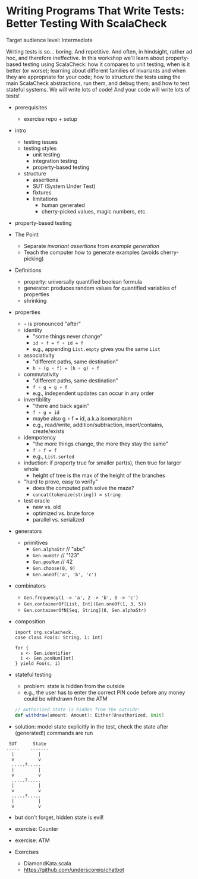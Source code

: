 # Writing Programs That Write Tests: Better Testing With ScalaCheck

Target audience level: Intermediate

Writing tests is so... boring. And repetitive. And often, in hindsight, rather ad hoc, and therefore ineffective. In this workshop we'll learn about property-based testing using ScalaCheck: how it compares to unit testing, when is it better (or worse); learning about different families of invariants and when they are appropriate for your code; how to structure the tests using the main ScalaCheck abstractions, run them, and debug them; and how to test stateful systems. We will write lots of code! And your code will write lots of tests!

 - prerequisites
   - exercise repo + setup

 - intro
   - testing issues
   - testing styles
     - unit testing
     - integration testing
     - property-based testing
   - structure
     - assertions
     - SUT (System Under Test)
     - fixtures
      - limitations
        - human generated
        - cherry-picked values, magic numbers, etc.

 - property-based testing
  - The Point
    - Separate *invariant assertions* from *example generation*
    - Teach the computer how to generate examples (avoids cherry-picking)
  - Definitions
    - property: universally quantified boolean formula
    - generator: produces random values for quantified variables of properties
    - shrinking

 - properties
    - `∘` is pronounced "after"
    - identity
      - "some things never change"
      - `id ∘ f = f ∘ id = f`
      - e.g., appending `List.empty` gives you the same `List`
    - associativity
      - "different paths, same destination"
      - `h ∘ (g ∘ f) = (h ∘ g) ∘ f`
    - commutativity
      - "different paths, same destination"
      - `f ∘ g = g ∘ f`
      - e.g., independent updates can occur in any order
    - invertibility
      - "there and back again"
      - `f ∘ g = id`
      - maybe also g ∘ f = id, a.k.a isomorphism
      - e.g., read/write, addition/subtraction, insert/contains, create/exists
    - idempotency
      - "the more things change, the more they stay the same"
      - `f ∘ f = f`
      - e.g., `List.sorted`
   - induction: if property true for smaller part(s), then true for larger whole
      - height of tree is the max of the height of the branches
   - "hard to prove, easy to verify"
      - does the computed path solve the maze?
      - `concat(tokenize(string)) = string`
   - test oracle
      - new vs. old
      - optimized vs. brute force
      - parallel vs. serialized

 - generators
    - primitives
      - `Gen.alphaStr` // "abc"
      - `Gen.numStr` // "123"
      - `Gen.posNum` // 42
      - `Gen.choose(0, 9)`
      - `Gen.oneOf('a', 'b', 'c')`
  - combinators
    - `Gen.frequency(1 -> 'a', 2 -> 'b', 3 -> 'c')`
    - `Gen.containerOf[List, Int](Gen.oneOf(1, 3, 5))`
    - `Gen.containerOfN[Seq, String](8, Gen.alphaStr)`
  - composition
    ```tut:book
    import org.scalacheck._
    case class Foo(s: String, i: Int)

    for {
      s <- Gen.identifier
      i <- Gen.posNum[Int]
    } yield Foo(s, i)
    ```

 - stateful testing
   - problem: state is hidden from the outside
    - e.g., the user has to enter the correct PIN code before any money could be withdrawn from the ATM
    ```scala
    // authorized state is hidden from the outside!
    def withdraw(amount: Amount): Either[Unauthorized, Unit]
    ```
  - solution: model state explicitly in the test, check the state after (generated!) commands are run
  ```
   SUT      State
  -----    -------
    |         |
    v         v
    .....?.....
    |         |
    v         v
    .....?.....
    |         |
    v         v
    .....?.....
    |         |
    v         v
  ```
  - but don't forget, hidden state is evil!
   - exercise: Counter
   - exercise: ATM

 - Exercises
   - DiamondKata.scala
   - https://github.com/underscoreio/chatbot
